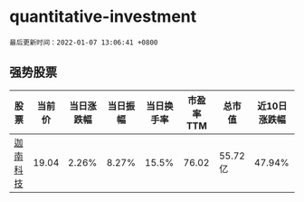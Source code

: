 # quantitative-investment

`最后更新时间：2022-01-07 13:06:41 +0800`

## 强势股票

|股票|当前价|当日涨跌幅|当日振幅|当日换手率|市盈率TTM|总市值|近10日涨跌幅|
|----|----|----|----|----|----|----|----|
|[迦南科技](https://xueqiu.com/S/SZ300412)|19.04|2.26%|8.27%|15.5%|76.02|55.72亿|47.94%|
